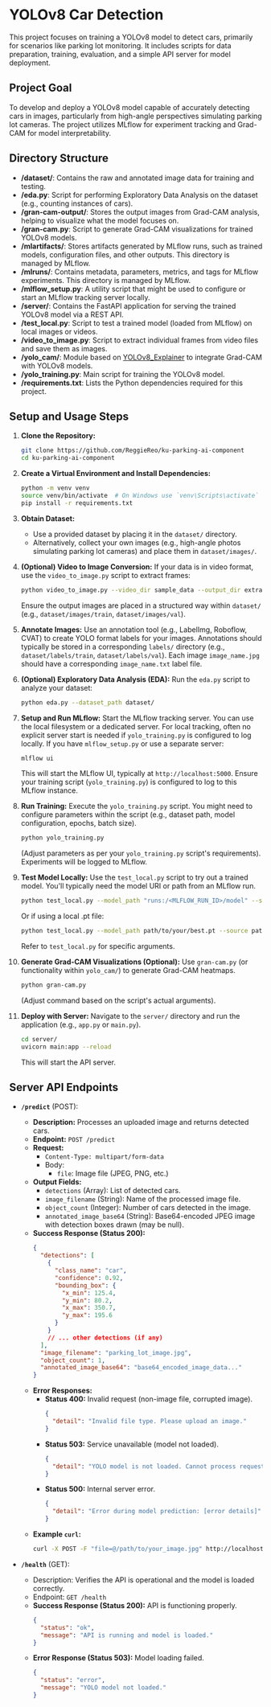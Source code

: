# YOLOv8 Car Detection

This project focuses on training a YOLOv8 model to detect cars, primarily for scenarios like parking lot monitoring. It includes scripts for data preparation, training, evaluation, and a simple API server for model deployment.

## Project Goal

To develop and deploy a YOLOv8 model capable of accurately detecting cars in images, particularly from high-angle perspectives simulating parking lot cameras. The project utilizes MLflow for experiment tracking and Grad-CAM for model interpretability.

## Directory Structure

- **/dataset/**: Contains the raw and annotated image data for training and testing.
- **/eda.py**: Script for performing Exploratory Data Analysis on the dataset (e.g., counting instances of cars).
- **/gran-cam-output/**: Stores the output images from Grad-CAM analysis, helping to visualize what the model focuses on.
- **/gran-cam.py**: Script to generate Grad-CAM visualizations for trained YOLOv8 models.
- **/mlartifacts/**: Stores artifacts generated by MLflow runs, such as trained models, configuration files, and other outputs. This directory is managed by MLflow.
- **/mlruns/**: Contains metadata, parameters, metrics, and tags for MLflow experiments. This directory is managed by MLflow.
- **/mlflow_setup.py**: A utility script that might be used to configure or start an MLflow tracking server locally.
- **/server/**: Contains the FastAPI application for serving the trained YOLOv8 model via a REST API.
- **/test_local.py**: Script to test a trained model (loaded from MLflow) on local images or videos.
- **/video_to_image.py**: Script to extract individual frames from video files and save them as images.
- **/yolo_cam/**: Module based on [YOLOv8_Explainer](https://github.com/Spritan/YOLOv8_Explainer) to integrate Grad-CAM with YOLOv8 models.
- **/yolo_training.py**: Main script for training the YOLOv8 model.
- **/requirements.txt**: Lists the Python dependencies required for this project.

## Setup and Usage Steps

1.  **Clone the Repository:**

    ```bash
    git clone https://github.com/ReggieReo/ku-parking-ai-component
    cd ku-parking-ai-component
    ```

2.  **Create a Virtual Environment and Install Dependencies:**

    ```bash
    python -m venv venv
    source venv/bin/activate  # On Windows use `venv\Scripts\activate`
    pip install -r requirements.txt
    ```

3.  **Obtain Dataset:**

    - Use a provided dataset by placing it in the `dataset/` directory.
    - Alternatively, collect your own images (e.g., high-angle photos simulating parking lot cameras) and place them in `dataset/images/`.

4.  **(Optional) Video to Image Conversion:**
    If your data is in video format, use the `video_to_image.py` script to extract frames:

    ```bash
    python video_to_image.py --video_dir sample_data --output_dir extracted_frames_output --frame_skip 60
    ```

    Ensure the output images are placed in a structured way within `dataset/` (e.g., `dataset/images/train`, `dataset/images/val`).

5.  **Annotate Images:**
    Use an annotation tool (e.g., LabelImg, Roboflow, CVAT) to create YOLO format labels for your images. Annotations should typically be stored in a corresponding `labels/` directory (e.g., `dataset/labels/train`, `dataset/labels/val`). Each image `image_name.jpg` should have a corresponding `image_name.txt` label file.

6.  **(Optional) Exploratory Data Analysis (EDA):**
    Run the `eda.py` script to analyze your dataset:

    ```bash
    python eda.py --dataset_path dataset/
    ```

7.  **Setup and Run MLflow:**
    Start the MLflow tracking server. You can use the local filesystem or a dedicated server.
    For local tracking, often no explicit server start is needed if `yolo_training.py` is configured to log locally.
    If you have `mlflow_setup.py` or use a separate server:

    ```bash
    mlflow ui
    ```

    This will start the MLflow UI, typically at `http://localhost:5000`.
    Ensure your training script (`yolo_training.py`) is configured to log to this MLflow instance.

8.  **Run Training:**
    Execute the `yolo_training.py` script. You might need to configure parameters within the script (e.g., dataset path, model configuration, epochs, batch size).

    ```bash
    python yolo_training.py
    ```

    (Adjust parameters as per your `yolo_training.py` script's requirements).
    Experiments will be logged to MLflow.

9.  **Test Model Locally:**
    Use the `test_local.py` script to try out a trained model. You'll typically need the model URI or path from an MLflow run.

    ```bash
    python test_local.py --model_path "runs:/<MLFLOW_RUN_ID>/model" --source path/to/test_image.jpg_or_video.mp4
    ```

    Or if using a local .pt file:

    ```bash
    python test_local.py --model_path path/to/your/best.pt --source path/to/test_image.jpg_or_video.mp4
    ```

    Refer to `test_local.py` for specific arguments.

10. **Generate Grad-CAM Visualizations (Optional):**
    Use `gran-cam.py` (or functionality within `yolo_cam/`) to generate Grad-CAM heatmaps.

    ```bash
    python gran-cam.py
    ```

    (Adjust command based on the script's actual arguments).

11. **Deploy with Server:**
    Navigate to the `server/` directory and run the application (e.g., `app.py` or `main.py`).
    ```bash
    cd server/
    uvicorn main:app --reload
    ```
    This will start the API server.

## Server API Endpoints

- **`/predict`** (POST):

  - **Description:** Processes an uploaded image and returns detected cars.
  - **Endpoint:** `POST /predict`
  - **Request:**
    - `Content-Type: multipart/form-data`
    - Body:
      - `file`: Image file (JPEG, PNG, etc.)
  - **Output Fields:**
    - `detections` (Array): List of detected cars.
    - `image_filename` (String): Name of the processed image file.
    - `object_count` (Integer): Number of cars detected in the image.
    - `annotated_image_base64` (String): Base64-encoded JPEG image with detection boxes drawn (may be null).
  - **Success Response (Status 200):**
    ```json
    {
      "detections": [
        {
          "class_name": "car",
          "confidence": 0.92,
          "bounding_box": {
            "x_min": 125.4,
            "y_min": 80.2,
            "x_max": 350.7,
            "y_max": 195.6
          }
        }
        // ... other detections (if any)
      ],
      "image_filename": "parking_lot_image.jpg",
      "object_count": 1,
      "annotated_image_base64": "base64_encoded_image_data..."
    }
    ```
  - **Error Responses:**
    - **Status 400:** Invalid request (non-image file, corrupted image).
      ```json
      {
        "detail": "Invalid file type. Please upload an image."
      }
      ```
    - **Status 503:** Service unavailable (model not loaded).
      ```json
      {
        "detail": "YOLO model is not loaded. Cannot process requests."
      }
      ```
    - **Status 500:** Internal server error.
      ```json
      {
        "detail": "Error during model prediction: [error details]"
      }
      ```
  - **Example `curl`:**
    ```bash
    curl -X POST -F "file=@/path/to/your_image.jpg" http://localhost:8000/predict
    ```

- **`/health`** (GET):
  - Description: Verifies the API is operational and the model is loaded correctly.
  - Endpoint: `GET /health`
  - **Success Response (Status 200):** API is functioning properly.
    ```json
    {
      "status": "ok",
      "message": "API is running and model is loaded."
    }
    ```
  - **Error Response (Status 503):** Model loading failed.
    ```json
    {
      "status": "error",
      "message": "YOLO model not loaded."
    }
    ```
